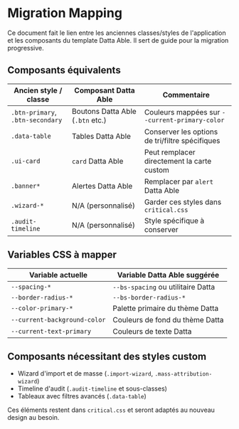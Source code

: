 # Migration Mapping

Ce document fait le lien entre les anciennes classes/styles de l'application et les composants du template Datta Able. Il sert de guide pour la migration progressive.

## Composants équivalents

| Ancien style / classe          | Composant Datta Able | Commentaire |
|-------------------------------|----------------------|-------------|
| `.btn-primary`, `.btn-secondary` | Boutons Datta Able (`.btn` etc.) | Couleurs mappées sur `--current-primary-color` |
| `.data-table`                  | Tables Datta Able    | Conserver les options de tri/filtre spécifiques |
| `.ui-card`                     | `card` Datta Able    | Peut remplacer directement la carte custom |
| `.banner*`                     | Alertes Datta Able   | Remplacer par `alert` Datta Able |
| `.wizard-*`                    | N/A (personnalisé)   | Garder ces styles dans `critical.css` |
| `.audit-timeline`              | N/A (personnalisé)   | Style spécifique à conserver |

## Variables CSS à mapper

| Variable actuelle                     | Variable Datta Able suggérée |
|--------------------------------------|------------------------------|
| `--spacing-*`                        | `--bs-spacing` ou utilitaire Datta |
| `--border-radius-*`                  | `--bs-border-radius-*`       |
| `--color-primary-*`                  | Palette primaire du thème Datta |
| `--current-background-color`         | Couleurs de fond du thème Datta |
| `--current-text-primary`             | Couleurs de texte Datta |

## Composants nécessitant des styles custom

- Wizard d'import et de masse (`.import-wizard`, `.mass-attribution-wizard`)
- Timeline d'audit (`.audit-timeline` et sous-classes)
- Tableaux avec filtres avancés (`.data-table`)

Ces éléments restent dans `critical.css` et seront adaptés au nouveau design au besoin.
